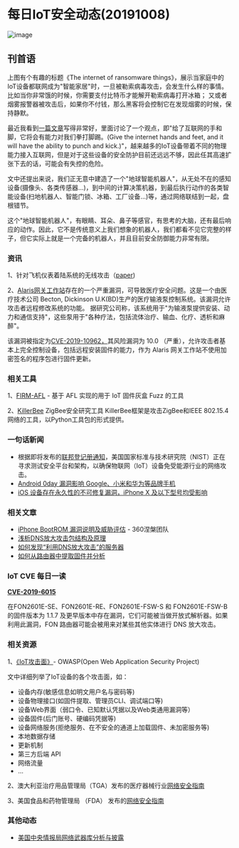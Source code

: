 # 每日IoT安全动态(20191008)

![image](https://user-images.githubusercontent.com/8468372/66369539-68f68800-e9cf-11e9-8b06-8bdab61fd0fd.png)


## 刊首语

上图有个有趣的标题《The internet of ransomware things》，展示当家庭中的IoT设备都联网成为"智能家居"时，一旦被勒索病毒攻击，会发生什么样的事情。
比如当你非常饿的时候，你需要支付比特币才能解开勒索病毒打开冰箱；
又或者烟雾报警器被攻击后，如果你不付钱，那么黑客将会控制它在发现烟雾的时候，保持静默。

最近我看到[一篇文章](https://www.schneier.com/blog/archives/2017/02/security_and_th.html)写得非常好，里面讨论了一个观点，即"给了互联网的手和脚，它将会有能力对我们拳打脚踢。(Give the internet hands and feet, and it will have the ability to punch and kick.)"，越来越多的IoT设备带着不同的物理能力接入互联网，但是对于这些设备的安全防护目前还远远不够，因此任其高速扩张下去的话，可能会有失控的危险。

文中还提出来说，我们正无意中建造了一个"地球智能机器人"，从无处不在的感知设备(摄像头、各类传感器...)，到中间的计算决策机器，到最后执行动作的各类智能设备(扫地机器人、智能门锁、冰箱、工厂设备...)等，通过网络联结到一起，盘根错节。

这个"地球智能机器人"，有眼睛、耳朵、鼻子等感官，有思考的大脑，还有最后响应的动作。因此，它不是传统意义上我们想象的机器人，我们都看不见它完整的样子，但它实际上就是一个完备的机器人，并且目前安全防御能力非常有限。

### 资讯

1、针对飞机仪表着陆系统的无线攻击（[paper](https://www.usenix.org/system/files/sec19-sathaye.pdf))

2、[Alaris网关工作站](https://www.bd.com/en-uk/products/infusion/infusion-interoperability/alaris-gateway-workstation)存在的一个严重漏洞，可导致医疗安全问题。这是一个由医疗技术公司 Becton, Dickinson U.K(BD)生产的医疗输液泵控制系统。该漏洞允许攻击者远程修改系统的功能。
据研究公司称，该系统用于"为输液泵提供安装、动力和通信支持"，这些泵用于"各种疗法，包括流体治疗、输血、化疗、透析和麻醉"。

该漏洞被指定为[CVE-2019-10962，](http://web.nvd.nist.gov/view/vuln/detail?vulnId=CVE-2019-10962)其风险漏洞为 10.0 （严重），允许攻击者基本上完全控制设备，包括远程安装固件的能力，作为 Alaris 网关工作站不使用加密签名的程序包进行固件更新。





### 相关工具

1、[FIRM-AFL](https://github.com/zyw-200/FirmAFL) - 基于 AFL 实现的用于 IoT 固件灰盒 Fuzz 的工具

2、[KillerBee](https://n0where.net/zigbee-security-research-toolkit-killerbee) ZigBee安全研究工具
KillerBee框架是攻击ZigBee和IEEE 802.15.4网络的工具，以Python工具包的形式提供。





### 一句话新闻

- 根据即将发布的[联邦登记册通知](https://s3.amazonaws.com/public-inspection.federalregister.gov/2019-21852.pdf)，美国国家标准与技术研究院（NIST）正在寻求测试安全平台和架构，以确保物联网（IoT）设备免受能源行业的网络攻击。
- [Android 0day 漏洞影响 Google、小米和华为等品牌手机](https://www.oschina.net/news/110372/google-xiaomi-and-huawei-devices-affected-by-zero-day-flaw)
- [iOS 设备存在永久性的不可修复漏洞，iPhone X 及以下型号均受影响](https://www.oschina.net/news/110208/unpatchable-bug-in-ios-devices)



### 相关文章

- [iPhone BootROM 漏洞说明及威胁评估](https://mp.weixin.qq.com/s/8bvI_95NzmesW43wrICjQA) - 360涅槃团队
- [浅析DNS放大攻击包结构及原理](https://paper.seebug.org/60/)
- [如何发现“利用DNS放大攻击”的服务器](https://www.aqniu.com/learn/19611.html)
- [如何从路由器中提取固件并分析](https://wrongbaud.github.io/router-teardown/)



### [](https://www.yuque.com/360qlab/iot-sec-daily/ncynsl#Ez7Qg)IoT CVE 每日一读

**[CVE-2019-6015](https://nvd.nist.gov/vuln/detail/CVE-2019-6015)**

在FON2601E-SE、FON2601E-RE、FON2601E-FSW-S 和 FON2601E-FSW-B 的固件版本为 1.1.7 及更早版本中存在漏洞，它们可能被当做开放式解析器。如果利用此漏洞，FON 路由器可能会被用来对某些其他实体进行 DNS 放大攻击。



### 相关资源

1、[《IoT攻击面》](https://www.owasp.org/index.php/OWASP_Internet_of_Things_Project#tab=IoT_Attack_Surface_Areas)- OWASP(Open Web Application Security Project)

文中详细列举了IoT设备的各个攻击面，如：

- 设备内存(敏感信息如明文用户名与密码等)
- 设备物理接口(如固件提取、管理员CLI、调试端口等)
- 设备Web界面（弱口令、已知默认凭据以及Web类通用漏洞等）
- 设备固件(后门账号、硬编码凭据等)
- 设备网络服务(拒绝服务、在不安全的通道上加载固件、未加密服务等)
- 本地数据存储
- 更新机制
- 第三方后端 API
- 网络流量
- ...

2、澳大利亚治疗用品管理局（TGA）发布的医疗器械行业[网络安全指南](https://www.fda.gov/medical-devices/digital-health/cybersecurity)

3、美国食品和药物管理局 （FDA） 发布的[网络安全指南](https://www.fda.gov/medical-devices/digital-health/cybersecurity)

### 其他动态

- [美国中央情报局网络武器库分析与披露](https://ti.qianxin.com/blog/articles/network-weapons-of-cia/)
